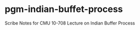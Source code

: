 pgm-indian-buffet-process
=========================

Scribe Notes for CMU 10-708 Lecture on Indian Buffer Process